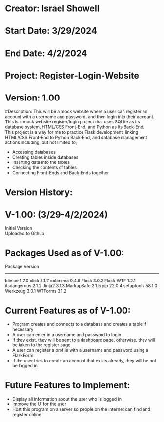 # Creator: Israel Showell
# Start Date: 3/29/2024
# End Date: 4/2/2024
# Project: Register-Login-Website
# Version: 1.00

#Description:
This will be a mock website where a user can register an account with a username and password, and then login into their account.
This is a mock website register/login project that uses SQLite as its database system, HTML/CSS Front-End, and Python as its Back-End. <br>
This project is a way for me to practice Flask development, linking HTML/CSS Front-End to Python Back-End,
and database management actions including, but not limited to; 

- Accessing databases 
- Creating tables inside databases 
- Inserting data into the tables 
- Checking the contents of tables
- Connecting Front-Ends and Back-Ends together

# Version History:
# V-1.00: (3/29-4/2/2024)
Initial Version <br>
Uploaded to Github


# Packages Used as of V-1.00:
Package      Version
------------ -------
blinker      1.7.0
click        8.1.7
colorama     0.4.6
Flask        3.0.2
Flask-WTF    1.2.1
itsdangerous 2.1.2
Jinja2       3.1.3
MarkupSafe   2.1.5
pip          22.0.4
setuptools   58.1.0
Werkzeug     3.0.1
WTForms      3.1.2

# Current Features as of V-1.00:
- Program creates and connects to a database and creates a table if necessary
- A user can enter in a username and password to login 
- If they exist, they will be sent to a dashboard page, otherwise, they will be taken to the register page
- A user can register a profile with a username and password using a FlaskForm
- If the user tries to create an account that exists already, they will be not be logged in

# Future Features to Implement:
- Display all information about the user who is logged in
- Improve the UI for the user
- Host this program on a server so people on the internet can find and register online

